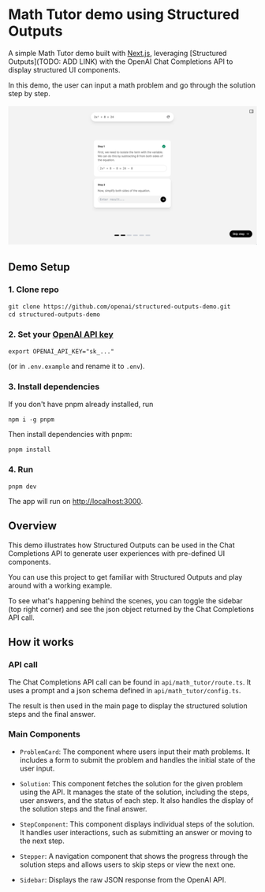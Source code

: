 # Math Tutor demo using Structured Outputs

A simple Math Tutor demo built with [Next.js](https://nextjs.org/docs), leveraging [Structured Outputs](TODO: ADD LINK) with the OpenAI Chat Completions API to display structured UI components.

In this demo, the user can input a math problem and go through the solution step by step.
<br/>
<br/>
![Structured Outputs demo](./public/screenshot.png)

## Demo Setup

### 1. Clone repo

```shell
git clone https://github.com/openai/structured-outputs-demo.git
cd structured-outputs-demo
```

### 2. Set your [OpenAI API key](https://platform.openai.com/api-keys)

```shell
export OPENAI_API_KEY="sk_..."
```

(or in `.env.example` and rename it to `.env`).

### 3. Install dependencies

If you don't have pnpm already installed, run

```shell
npm i -g pnpm
```

Then install dependencies with pnpm:

```shell
pnpm install
```

### 4. Run

```shell
pnpm dev
```

The app will run on [http://localhost:3000](http://localhost:3000).

## Overview

This demo illustrates how Structured Outputs can be used in the Chat Completions API to generate user experiences with pre-defined UI components.

You can use this project to get familiar with Structured Outputs and play around with a working example.

To see what's happening behind the scenes, you can toggle the sidebar (top right corner) and see the json object returned by the Chat Completions API call.

## How it works

### API call

The Chat Completions API call can be found in `api/math_tutor/route.ts`. It uses a prompt and a json schema defined in `api/math_tutor/config.ts`.

The result is then used in the main page to display the structured solution steps and the final answer.

### Main Components

- `ProblemCard`: The component where users input their math problems. It includes a form to submit the problem and handles the initial state of the user input.

- `Solution`: This component fetches the solution for the given problem using the API. It manages the state of the solution, including the steps, user answers, and the status of each step. It also handles the display of the solution steps and the final answer.

- `StepComponent`: This component displays individual steps of the solution. It handles user interactions, such as submitting an answer or moving to the next step.

- `Stepper`: A navigation component that shows the progress through the solution steps and allows users to skip steps or view the next one.

- `Sidebar`: Displays the raw JSON response from the OpenAI API.
